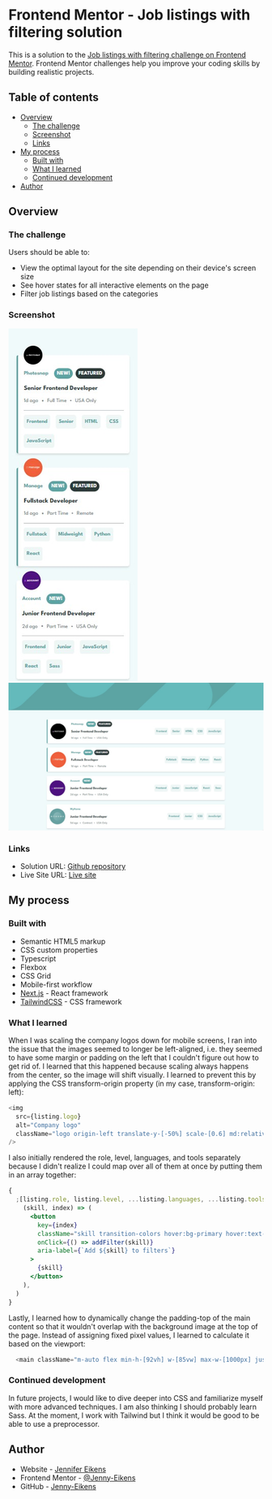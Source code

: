 # Frontend Mentor - Job listings with filtering solution

This is a solution to the [Job listings with filtering challenge on Frontend Mentor](https://www.frontendmentor.io/challenges/job-listings-with-filtering-ivstIPCt). Frontend Mentor challenges help you improve your coding skills by building realistic projects.

## Table of contents

- [Overview](#overview)
  - [The challenge](#the-challenge)
  - [Screenshot](#screenshot)
  - [Links](#links)
- [My process](#my-process)
  - [Built with](#built-with)
  - [What I learned](#what-i-learned)
  - [Continued development](#continued-development)
- [Author](#author)

## Overview

### The challenge

Users should be able to:

- View the optimal layout for the site depending on their device's screen size
- See hover states for all interactive elements on the page
- Filter job listings based on the categories

### Screenshot

![Mobile](/public/images/Screenshot_Mobile.jpg)
![Desktop](/public/images/Screenshot_Desktop.jpg)

### Links

- Solution URL: [Github repository](https://github.com/Jenny-Eikens/job-listings)
- Live Site URL: [Live site](https://job-listings-iota-peach.vercel.app/)

## My process

### Built with

- Semantic HTML5 markup
- CSS custom properties
- Typescript
- Flexbox
- CSS Grid
- Mobile-first workflow
- [Next.js](https://nextjs.org/) - React framework
- [TailwindCSS](https://tailwindcss.com/) - CSS framework

### What I learned

When I was scaling the company logos down for mobile screens, I ran into the issue that the images seemed to longer be left-aligned, i.e. they seemed to have some margin or padding on the left that I couldn't figure out how to get rid of. I learned that this happened because scaling always happens from the center, so the image will shift visually. I learned to prevent this by applying the CSS transform-origin property (in my case, transform-origin: left):

```js
<img
  src={listing.logo}
  alt="Company logo"
  className="logo origin-left translate-y-[-50%] scale-[0.6] md:relative md:-translate-y-0 md:scale-100"
/>
```

I also initially rendered the role, level, languages, and tools separately because I didn't realize I could map over all of them at once by putting them in an array together:

```jsx
{
  ;[listing.role, listing.level, ...listing.languages, ...listing.tools].map(
    (skill, index) => (
      <button
        key={index}
        className="skill transition-colors hover:bg-primary hover:text-white"
        onClick={() => addFilter(skill)}
        aria-label={`Add ${skill} to filters`}
      >
        {skill}
      </button>
    ),
  )
}
```

Lastly, I learned how to dynamically change the padding-top of the main content so that it wouldn't overlap with the background image at the top of the page. Instead of assigning fixed pixel values, I learned to calculate it based on the viewport:

```js
  <main className="m-auto flex min-h-[92vh] w-[85vw] max-w-[1000px] justify-center pt-[calc(100vh/3)] md:pt-[calc(100vh/6)] lg:pt-[calc(100vh/4)]">
```

### Continued development

In future projects, I would like to dive deeper into CSS and familiarize myself with more advanced techniques. I am also thinking I should probably learn Sass. At the moment, I work with Tailwind but I think it would be good to be able to use a preprocessor.

## Author

- Website - [Jennifer Eikens](https://jennifereikens.com)
- Frontend Mentor - [@Jenny-Eikens](https://www.frontendmentor.io/profile/Jenny-Eikens)
- GitHub - [Jenny-Eikens](https://github.com/Jenny-Eikens)
